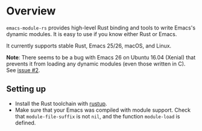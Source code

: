 # Overview

`emacs-module-rs` provides high-level Rust binding and tools to write Emacs's dynamic modules. It is easy to use if you know either Rust or Emacs.

It currently supports stable Rust, Emacs 25/26, macOS, and Linux.

**Note**: There seems to be a bug with Emacs 26 on Ubuntu 16.04 (Xenial) that prevents it from loading any dynamic modules (even those written in C). See [issue #2](https://github.com/ubolonton/emacs-module-rs/issues/1).

## Setting up

- Install the Rust toolchain with [rustup](https://www.rustup.rs/).
- Make sure that your Emacs was compiled with module support. Check that `module-file-suffix` is not `nil`, and the function `module-load` is defined.
